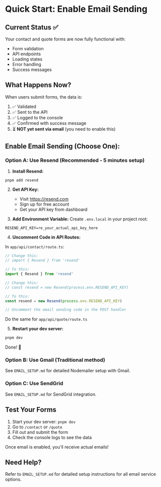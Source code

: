 # Quick Start: Enable Email Sending

## Current Status ✅
Your contact and quote forms are now fully functional with:
- Form validation
- API endpoints
- Loading states
- Error handling
- Success messages

## What Happens Now?
When users submit forms, the data is:
1. ✅ Validated
2. ✅ Sent to the API
3. ✅ Logged to the console
4. ✅ Confirmed with success message
5. ⏳ **NOT yet sent via email** (you need to enable this)

## Enable Email Sending (Choose One):

### Option A: Use Resend (Recommended - 5 minutes setup)

1. **Install Resend:**
```bash
pnpm add resend
```

2. **Get API Key:**
   - Visit https://resend.com
   - Sign up for free account
   - Get your API key from dashboard

3. **Add Environment Variable:**
Create `.env.local` in your project root:
```env
RESEND_API_KEY=re_your_actual_api_key_here
```

4. **Uncomment Code in API Routes:**

In `app/api/contact/route.ts`:
```typescript
// Change this:
// import { Resend } from 'resend'

// To this:
import { Resend } from 'resend'

// Change this:
// const resend = new Resend(process.env.RESEND_API_KEY)

// To this:
const resend = new Resend(process.env.RESEND_API_KEY)

// Uncomment the email sending code in the POST handler
```

Do the same for `app/api/quote/route.ts`

5. **Restart your dev server:**
```bash
pnpm dev
```

Done! 🎉

### Option B: Use Gmail (Traditional method)

See `EMAIL_SETUP.md` for detailed Nodemailer setup with Gmail.

### Option C: Use SendGrid

See `EMAIL_SETUP.md` for SendGrid integration.

## Test Your Forms

1. Start your dev server: `pnpm dev`
2. Go to `/contact` or `/quote`
3. Fill out and submit the form
4. Check the console logs to see the data

Once email is enabled, you'll receive actual emails!

## Need Help?

Refer to `EMAIL_SETUP.md` for detailed setup instructions for all email service options.

